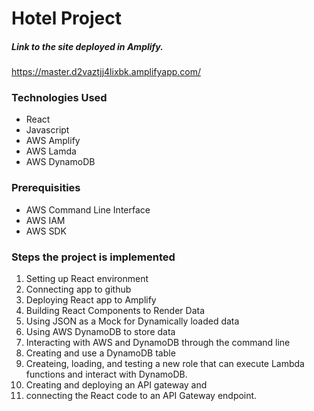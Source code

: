 # Hotel Project

##### Link to the site deployed in Amplify.

https://master.d2vaztjj4lixbk.amplifyapp.com/

### Technologies Used

- React
- Javascript
- AWS Amplify
- AWS Lamda
- AWS DynamoDB

### Prerequisities

- AWS Command Line Interface
- AWS IAM
- AWS SDK

### Steps the project is implemented

1. Setting up React environment
2. Connecting app to github
3. Deploying React app to Amplify
4. Building React Components to Render Data
5. Using JSON as a Mock for Dynamically loaded data
6. Using AWS DynamoDB to store data
7. Interacting with AWS and DynamoDB through the command line
8. Creating and use a DynamoDB table
9. Createing, loading, and testing a new role that can execute Lambda functions and interact with DynamoDB.
10. Creating and deploying an API gateway and
11. connecting the React code to an API Gateway endpoint.
